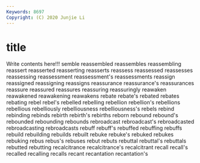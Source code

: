 ```yaml
---
Keywords: 8697
Copyright: (C) 2020 Junjie Li
---
```


# title

Write contents here!!!
semble 
reassembled 
reassembles 
reassembling 
reassert 
reasserted 
reasserting 
reasserts 
reassess 
reassessed
reassesses 
reassessing 
reassessment 
reassessment's 
reassessments 
reassign 
reassigned 
reassigning 
reassigns 
reassurance
reassurance's 
reassurances 
reassure 
reassured 
reassures 
reassuring 
reassuringly 
reawaken 
reawakened 
reawakening
reawakens 
rebate 
rebate's 
rebated 
rebates 
rebating 
rebel 
rebel's 
rebelled 
rebelling
rebellion 
rebellion's 
rebellions 
rebellious 
rebelliously 
rebelliousness 
rebelliousness's 
rebels 
rebind 
rebinding
rebinds 
rebirth 
rebirth's 
rebirths 
reborn 
rebound 
rebound's 
rebounded 
rebounding 
rebounds
rebroadcast 
rebroadcast's 
rebroadcasted 
rebroadcasting 
rebroadcasts 
rebuff 
rebuff's 
rebuffed 
rebuffing 
rebuffs
rebuild 
rebuilding 
rebuilds 
rebuilt 
rebuke 
rebuke's 
rebuked 
rebukes 
rebuking 
rebus
rebus's 
rebuses 
rebut 
rebuts 
rebuttal 
rebuttal's 
rebuttals 
rebutted 
rebutting 
recalcitrance
recalcitrance's 
recalcitrant 
recall 
recall's 
recalled 
recalling 
recalls 
recant 
recantation 
recantation's
